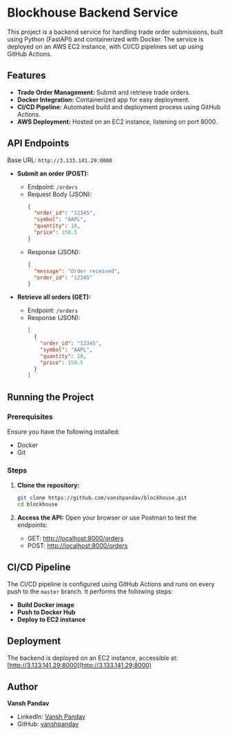 
# Blockhouse Backend Service

This project is a backend service for handling trade order submissions, built using Python (FastAPI) and containerized with Docker. The service is deployed on an AWS EC2 instance, with CI/CD pipelines set up using GitHub Actions.

## Features

- **Trade Order Management:** Submit and retrieve trade orders.
- **Docker Integration:** Containerized app for easy deployment.
- **CI/CD Pipeline:** Automated build and deployment process using GitHub Actions.
- **AWS Deployment:** Hosted on an EC2 instance, listening on port 8000.

## API Endpoints

Base URL: `http://3.133.141.29:8000`

- **Submit an order (POST):**
  - Endpoint: `/orders`
  - Request Body (JSON):
    ```json
    {
      "order_id": "12345",
      "symbol": "AAPL",
      "quantity": 10,
      "price": 150.5
    }
    ```
  - Response (JSON):
    ```json
    {
      "message": "Order received",
      "order_id": "12345"
    }
    ```

- **Retrieve all orders (GET):**
  - Endpoint: `/orders`
  - Response (JSON):
    ```json
    [
      {
        "order_id": "12345",
        "symbol": "AAPL",
        "quantity": 10,
        "price": 150.5
      }
    ]
    ```

## Running the Project

### Prerequisites

Ensure you have the following installed:
- Docker
- Git

### Steps

1. **Clone the repository:**
   ```bash
   git clone https://github.com/vanshpandav/blockhouse.git
   cd blockhouse
   ```

2. **Access the API:**
   Open your browser or use Postman to test the endpoints:
   - GET: [http://localhost:8000/orders](http://localhost:8000/orders)
   - POST: [http://localhost:8000/orders](http://localhost:8000/orders)

## CI/CD Pipeline

The CI/CD pipeline is configured using GitHub Actions and runs on every push to the `master` branch. It performs the following steps:
- **Build Docker image**
- **Push to Docker Hub**
- **Deploy to EC2 instance**

## Deployment

The backend is deployed on an EC2 instance, accessible at:
[http://3.133.141.29:8000](http://3.133.141.29:8000)


## Author

**Vansh Pandav**  
- LinkedIn: [Vansh Pandav](https://www.linkedin.com/in/vansh-pandav-aab281141)  
- GitHub: [vanshpandav](https://github.com/vanshpandav)
